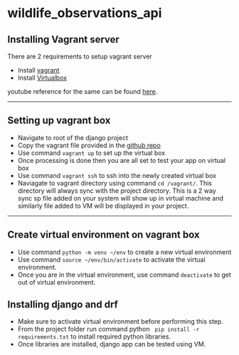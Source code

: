 # wildlife_observations_api

## Installing Vagrant server

There are 2 requirements to setup vagrant server
* Install [vagrant](https://www.vagrantup.com/)
* Install [Virtualbox](https://www.virtualbox.org/)

youtube reference for the same can be found [here](https://www.youtube.com/watch?v=IzGO9t6cNk8).
___

## Setting up vagrant box
* Navigate to root of the django project
* Copy the vagrant file provided in the [github repo](https://github.com/LondonAppDev/profiles-rest-api/blob/master/Vagrantfile)
* Use command ```vagrant up``` to set up the virtual box
* Once processing is done then you are all set to test your app on virtual box
* Use command ```vagrant ssh``` to ssh into the newly created virtual box
* Naviagate to vagrant directory using command ```cd /vagrant/```. This directory will always sync with the project directory. This is a 2 way sync sp file added on your system will show up in virtual machine and similarly file added to VM will be displayed in your project. 
___

## Create virtual environment on vagrant box
* Use command ```python -m venv ~/env``` to create a new virtual environment
* Use command ```source ~/env/bin/activate``` to activate the virtual environment.
* Once you are in the virtual environment, use command ```deactivate``` to get out of virtual environment.

## Installing django and drf
* Make sure to activate virtual environment before performing this step.
* From the project folder run command python ``` pip install -r requirements.txt``` to install required python libraries.
* Once libraries are installed, django app can be tested using VM. 
